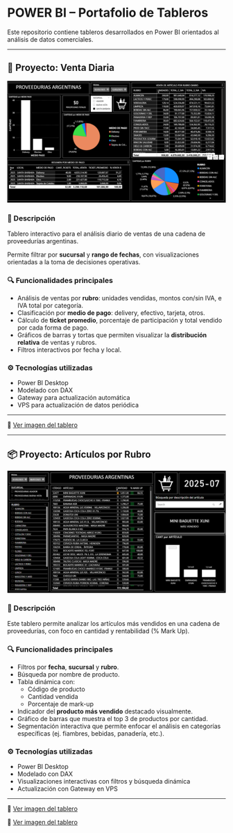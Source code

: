 # POWER BI – Portafolio de Tableros

Este repositorio contiene tableros desarrollados en Power BI orientados al análisis de datos comerciales.

---

## 📌 Proyecto: **Venta Diaria**

![Vista previa del tablero](https://github.com/4ilen/POWER-BI/blob/main/venta_diaria.png?raw=true)

### 🧾 Descripción

Tablero interactivo para el análisis diario de ventas de una cadena de proveedurías argentinas.

Permite filtrar por **sucursal** y **rango de fechas**, con visualizaciones orientadas a la toma de decisiones operativas.

### 🔍 Funcionalidades principales

- Análisis de ventas por **rubro**: unidades vendidas, montos con/sin IVA, e IVA total por categoría.
- Clasificación por **medio de pago**: delivery, efectivo, tarjeta, otros.
- Cálculo de **ticket promedio**, porcentaje de participación y total vendido por cada forma de pago.
- Gráficos de barras y tortas que permiten visualizar la **distribución relativa** de ventas y rubros.
- Filtros interactivos por fecha y local.

### ⚙️ Tecnologías utilizadas

- Power BI Desktop
- Modelado con DAX
- Gateway para actualización automática
- VPS para actualización de datos periódica

---

📁 [Ver imagen del tablero](https://github.com/4ilen/POWER-BI/blob/main/venta_diaria.png?raw=true)

---

## 📦 Proyecto: Artículos por Rubro

![Vista previa del tablero](https://github.com/4ilen/POWER-BI/blob/main/articulo_por_rubro.png?raw=true)

### 🧾 Descripción

Este tablero permite analizar los artículos más vendidos en una cadena de proveedurías, con foco en cantidad y rentabilidad (% Mark Up).

### 🔍 Funcionalidades principales

- Filtros por **fecha**, **sucursal** y **rubro**.
- Búsqueda por nombre de producto.
- Tabla dinámica con:
  - Código de producto
  - Cantidad vendida
  - Porcentaje de mark-up
- Indicador del **producto más vendido** destacado visualmente.
- Gráfico de barras que muestra el top 3 de productos por cantidad.
- Segmentación interactiva que permite enfocar el análisis en categorías específicas (ej. fiambres, bebidas, panadería, etc.).

### ⚙️ Tecnologías utilizadas

- Power BI Desktop
- Modelado con DAX
- Visualizaciones interactivas con filtros y búsqueda dinámica
- Actualización con Gateway en VPS

---

📁 [Ver imagen del tablero](https://github.com/4ilen/POWER-BI/blob/main/articulo_por_rubro.png?raw=true)


📁 [Ver imagen del tablero](https://github.com/4ilen/POWER-BI/blob/main/articulo_por_rubro.png?raw=true)
